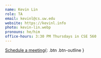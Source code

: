 ```yaml
---
name: Kevin Lin
role: TA
email: kevinl@cs.uw.edu
website: https://kevinl.info
photo: kevin-lin.webp
pronouns: he/him
office-hours: 3:30 PM Thursdays in CSE 560
---
```


[Schedule a meeting](https://kevinl.info/meet/){: .btn .btn-outline }
